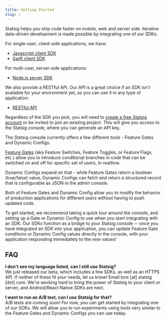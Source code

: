 ```yaml
---
title: Getting Started
slug: /
---
```


Statsig helps you ship code faster on mobile, web and server side. Iterative
data-driven development is made possible by integrating one of our SDKs.

For single-user, client-side applications, we have:

- [Javascript client SDK](/docs/js-client)
- [Swift client SDK](/docs/swift-client)

For multi-user, server-side applications:

- [Node.js server SDK](/docs/js-server)

We also provide a RESTful API. Our API is a great choice if an SDK isn't
available for your environment yet, as you can use it in any type of
application:

- [RESTful API](/docs/restful-api)

Regardless of the SDK you pick, you will need to [create a free Statsig
account](https://console.statsig.com/sign_up) or be invited to join an existing
project. This will give you access to the Statsig console, where you can
generate an API key.

The Statsig console currently offers a few different tools - Feature Gates and
Dynamic Configs.

[Feature Gates](https://en.wikipedia.org/wiki/Feature_toggle) (aka Feature
Switches, Feature Toggles, or Feature Flags, etc.) allow you to introduce
conditional branches in code that can be switched on and off for specific set of
users, in realtime.

Dynamic Configs expand on that - while Feature Gates return a boolean
(true/false) value, Dynamic Configs can fetch and return a structured record
that is configurable as JSON in the admin console.

Both of Feature Gates and Dynamic Config allow you to modify the behavior of
production applications for different users without having to push updated code.

To get started, we recommend taking a quick tour around the console, and setting
up a Gate or Dynamic Config to use when you start integrating with an SDK. Our
SDKs function as a bridge to your Statsig console -- once you have integrated an
SDK into your application, you can update Feature Gate conditions or Dynamic
Config values directly in the console, with your application responding
immediately to the new values!

## FAQ

**I don't see my language listed, can I still use Statsig?**
\
We just released our beta, which includes a few SDKs, as well as an HTTPS API.
If neither of these fit your needs, let us know! Email tore [at] statsig [dot]
com. We're working hard to bring the power of Statsig to your client or server,
and Android/React Native SDKs are next.

**I want to run an A/B test, can I use Statsig for that?**
\
A/B tests are coming soon! For now, you can get started by integrating one of
our SDKs. We will allow you to run experiments using tools very similar to the
Feature Gates and Dynamic Configs you can use today.
